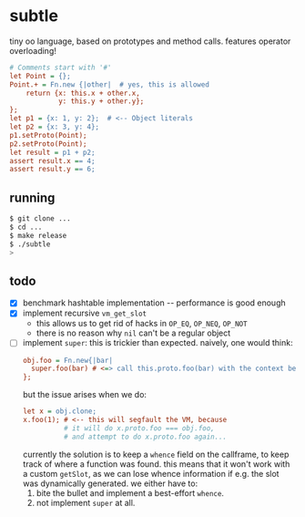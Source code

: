 # subtle

tiny oo language, based on prototypes and method calls.
features operator overloading!

```cfg
# Comments start with '#'
let Point = {};
Point.+ = Fn.new {|other|  # yes, this is allowed
    return {x: this.x + other.x,
            y: this.y + other.y};
};
let p1 = {x: 1, y: 2};  # <-- Object literals
let p2 = {x: 3, y: 4};
p1.setProto(Point);
p2.setProto(Point);
let result = p1 + p2;
assert result.x == 4;
assert result.y == 6;
```

## running

```sh
$ git clone ...
$ cd ...
$ make release
$ ./subtle
>
```

## todo

- [x] benchmark hashtable implementation -- performance is good enough
- [x] implement recursive `vm_get_slot`
  - this allows us to get rid of hacks in `OP_EQ`, `OP_NEQ`, `OP_NOT`
  - there is no reason why `nil` can't be a regular object
- [ ] implement `super`: this is trickier than expected. naively, one would think:
  ```cfg
  obj.foo = Fn.new{|bar|
    super.foo(bar) # <=> call this.proto.foo(bar) with the context being `this`
  };
  ```
  but the issue arises when we do:
  ```cfg
  let x = obj.clone;
  x.foo(1); # <-- this will segfault the VM, because
            # it will do x.proto.foo === obj.foo,
            # and attempt to do x.proto.foo again...
  ```
  currently the solution is to keep a `whence` field on the callframe, to keep track of where a function was found. this means that it won't work with a custom `getSlot`, as we can lose whence information if e.g. the slot was dynamically generated. we either have to:
  1. bite the bullet and implement a best-effort `whence`.
  2. not implement `super` at all.
